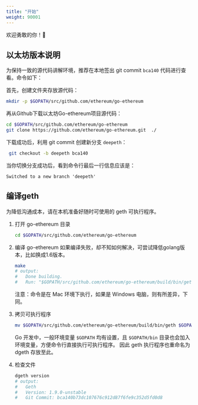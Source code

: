 ```yaml
---
title: "开始"
weight: 90001
---
```


欢迎勇敢的你！

## 以太坊版本说明

为保持一致的源代码讲解环境，推荐在本地签出 git commit `bca140` 代码进行查看。命令如下：

首先，创建文件夹存放源代码：

```bash
mkdir -p $GOPATH/src/github.com/ethereum/go-ethereum
```

再从Github下载以太坊Go-ethereum项目源代码：

```bash
cd $GOPATH/src/github.com/ethereum/go-ethereum
git clone https://github.com/ethereum/go-ethereum.git  ./
```

下载成功后，利用 git commit 创建新分支 `deepeth`：

```bash
 git checkout -b deepeth bca140
```

当你切换分支成功后，看到命令行最后一行信息应该是：

```text
Switched to a new branch 'deepeth'
```

## 编译geth

为降低沟通成本，请在本机准备好随时可使用的 geth 可执行程序。

1. 打开 go-ethereum 目录

    ```bash
    cd $GOPATH/src/github.com/ethereum/go-ethereum
    ```

1. 编译 go-ethereum
    如果编译失败，却不知如何解决，可尝试降低golang版本，比如换成1.6版本。
    ```bash
    make
    # output:
    #   Done building.
    #   Run: "$GOPATH/src/github.com/ethereum/go-ethereum/build/bin/geth" to launch geth.
    ```

    注意：命令是在 Mac 环境下执行，如果是 Windows 电脑，则有所差异，下同。

1. 拷贝可执行程序

    ```bash
    mv $GOPATH/src/github.com/ethereum/go-ethereum/build/bin/geth $GOPATH/bin/dgeth
    ```

    Go 开发中，一般环境变量 `$GOPATH` 均有设置，且 `$GOPATH/bin` 目录也会加入环境变量，方便命令行直接执行可执行程序。
因此 geth 执行程序也重命名为 dgeth 存放至此。

1. 检查文件

    ```bash
    dgeth version
    # output:
    #   Geth
    #   Version: 1.9.0-unstable
    #   Git Commit: bca140b73dc107676c912d87f6fe9c352d5fd0d8
    ```
